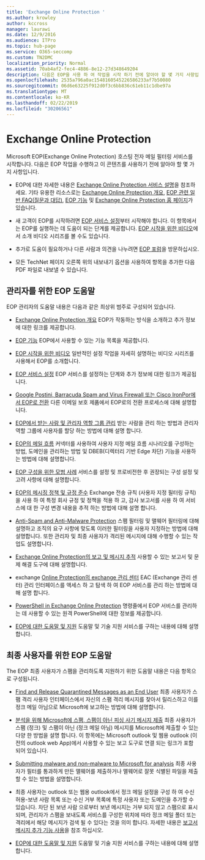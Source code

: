 ```yaml
---
title: 'Exchange Online Protection '
ms.author: krowley
author: kccross
manager: laurawi
ms.date: 12/9/2016
ms.audience: ITPro
ms.topic: hub-page
ms.service: O365-seccomp
ms.custom: TN2DMC
localization_priority: Normal
ms.assetid: 70ab4af2-fec4-4886-8e12-27d348649204
description: 다음은 EOP을 사용 하 여 작업을 시작 하기 전에 알아야 할 몇 가지 사항입니다.
ms.openlocfilehash: 2535a796a0ac1548160545226586233af7b50080
ms.sourcegitcommit: 06d6e63225f912d0f3c6bb836c61eb11c1dbe97a
ms.translationtype: MT
ms.contentlocale: ko-KR
ms.lasthandoff: 02/22/2019
ms.locfileid: "30206561"
---
```

# <a name="exchange-online-protection"></a>Exchange Online Protection 

Microsoft EOP(Exchange Online Protection) 호스팅 전자 메일 필터링 서비스를 시작합니다. 다음은 EOP 작업을 수행하고 이 콘텐츠를 사용하기 전에 알아야 할 몇 가지 사항입니다.
  
- EOP에 대한 자세한 내용은 [Exchange Online Protection 서비스 설명](https://go.microsoft.com/fwlink/p/?LinkId=320619)을 참조하세요. 기타 유용한 리소스로는 [Exchange Online Protection 개요](exchange-online-protection-overview.md), [EOP 관련 일반 FAQ(질문과 대답)](eop-general-faq.md), [EOP 기능](eop-features.md) 및 [Exchange Online Protection 홈 페이지](https://go.microsoft.com/fwlink/?LinkId=279912)가 있습니다.
    
- 새 고객이 EOP를 시작하려면 [EOP 서비스 설정](set-up-your-eop-service.md)부터 시작해야 합니다. 이 항목에서는 EOP를 실행하는 데 도움이 되는 단계를 제공합니다. [EOP 시작을 위한 비디오](videos-for-getting-started-with-eop.md)에서 소개 비디오 시리즈를 볼 수도 있습니다.
    
- 추가로 도움이 필요하거나 다른 사람과 의견을 나누려면 [EOP 포럼](https://go.microsoft.com/fwlink/?LinkId=285351)을 방문하십시오. 
    
- 모든 TechNet 페이지 오른쪽 위의 내보내기 옵션을 사용하여 항목을 추가한 다음 PDF 파일로 내보낼 수 있습니다. 
    
## <a name="eop-help-for-administrators"></a>관리자를 위한 EOP 도움말

EOP 관리자의 도움말 내용은 다음과 같은 최상위 범주로 구성되어 있습니다.
  
- [Exchange Online Protection 개요](exchange-online-protection-overview.md) EOP가 작동하는 방식을 소개하고 추가 정보에 대한 링크를 제공합니다. 
    
- [EOP 기능](eop-features.md) EOP에서 사용할 수 있는 기능 목록을 제공합니다. 
    
- [EOP 시작을 위한 비디오](videos-for-getting-started-with-eop.md) 일반적인 설정 작업을 자세히 설명하는 비디오 시리즈를 사용해서 EOP를 소개합니다. 
    
- [EOP 서비스 설정](set-up-your-eop-service.md) EOP 서비스를 설정하는 단계와 추가 정보에 대한 링크가 제공됩니다. 
    
- [Google Postini, Barracuda Spam and Virus Firewall 또는 Cisco IronPor에서 EOP로 전환](switch-to-eop-from-google-postini-the-barracuda-spam-and-virus-firewall-or-cisco.md) 다른 이메일 보호 제품에서 EOP로의 전환 프로세스에 대해 설명합니다. 
    
- [EOP에서 받는 사람 및 관리자 역할 그룹 관리](manage-recipients-and-admin-role-groups-in-eop.md) 받는 사람을 관리 하는 방법과 관리자 역할 그룹에 사용자를 할당 하는 방법에 대해 설명 합니다. 
    
- [EOP의 메일 흐름](mail-flow-in-eop.md) 커넥터를 사용하여 사용자 지정 메일 흐름 시나리오를 구성하는 방법, 도메인을 관리하는 방법 및 DBEB(디렉터리 기반 Edge 차단) 기능을 사용하는 방법에 대해 설명합니다. 
    
- [EOP 구성을 위한 모범 사례](best-practices-for-configuring-eop.md) 서비스를 설정 및 프로비전한 후 권장되는 구성 설정 및 고려 사항에 대해 설명합니다. 
    
- [EOP의 메시징 정책 및 규정 준수](messaging-policy-and-compliance-in-eop.md) Exchange 전송 규칙 (사용자 지정 필터링 규칙)을 사용 하 여 특정 회사 규정 및 정책을 적용 하 고, 감사 보고서를 사용 하 여 서비스에 대 한 구성 변경 내용을 추적 하는 방법에 대해 설명 합니다. 
    
- [Anti-Spam and Anti-Malware Protection](http://technet.microsoft.com/library/93c6c227-7442-4293-b64d-ec8f15c928db.aspx) 스팸 필터링 및 맬웨어 필터링에 대해 설명하고 조직의 요구 사항에 맞도록 이러한 필터링을 사용자 지정하는 방법에 대해 설명합니다. 또한 관리자 및 최종 사용자가 격리된 메시지에 대해 수행할 수 있는 작업도 설명합니다. 
    
- [Exchange Online Protection의 보고 및 메시지 추적](reporting-and-message-trace-in-exchange-online-protection.md) 사용할 수 있는 보고서 및 문제 해결 도구에 대해 설명합니다. 
    
- exchange [Online Protection의 exchange 관리 센터](../exchange-admin-center-in-exchange-online-protection-eop.md) EAC (Exchange 관리 센터) 관리 인터페이스를 액세스 하 고 탐색 하 여 EOP 서비스를 관리 하는 방법에 대해 설명 합니다. 
    
- [PowerShell in Exchange Online Protection](http://technet.microsoft.com/library/f7918a88-774a-405e-945b-bc2f5ee9f748.aspx) 명령줄에서 EOP 서비스를 관리하는 데 사용할 수 있는 원격 PowerShell에 대한 정보를 제공합니다. 
    
- [EOP에 대한 도움말 및 지원](help-and-support-for-eop.md) 도움말 및 기술 지원 서비스를 구하는 내용에 대해 설명합니다. 
    
## <a name="eop-help-for-end-users"></a>최종 사용자를 위한 EOP 도움말
<a name="sectionSection1"> </a>

The EOP 최종 사용자가 스팸을 관리하도록 지원하기 위한 도움말 내용은 다음 항목으로 구성됩니다.
  
- [Find and Release Quarantined Messages as an End User](http://technet.microsoft.com/library/e439b560-827a-4807-abd3-6b861c1ff786.aspx) 최종 사용자가 스팸 격리 사용자 인터페이스에서 자신의 스팸 격리 메시지를 찾아서 릴리스하고 이를 정크 메일 아님으로 Microsoft에 보고하는 방법에 대해 설명합니다. 
        
- [분석을 위해 Microsoft에 스팸, 스팸이 아닌 피싱 사기 메시지 제출](../submit-spam-non-spam-and-phishing-scam-messages-to-microsoft-for-analysis.md) 최종 사용자가 스팸 (정크) 및 스팸이 아닌 (정크 메일 아님) 메시지를 Microsoft에 제출할 수 있는 다양 한 방법을 설명 합니다. 이 항목에는 Microsoft outlook 및 웹용 outlook (이전의 outlook web App)에서 사용할 수 있는 보고 도구로 연결 되는 링크가 포함 되어 있습니다. 
    
- [Submitting malware and non-malware to Microsoft for analysis](../submitting-malware-and-non-malware-to-microsoft-for-analysis.md) 최종 사용자가 필터를 통과하게 만든 맬웨어를 제출하거나 맬웨어로 잘못 식별된 파일을 제출할 수 있는 방법을 설명합니다. 
    
- 최종 사용자는 outlook 또는 웹용 outlook에서 정크 메일 설정을 구성 하 여 수신 허용-보낸 사람 목록 또는 수신 거부 목록에 특정 사용자 또는 도메인을 추가할 수 있습니다. 차단 된 보낸 사람 으로부터 보낸 메시지는 거부 되지 않고 스팸으로 표시 되며, 관리자가 스팸을 보내도록 서비스를 구성한 위치에 따라 정크 메일 폴더 또는 격리에서 해당 메시지가 검색 될 수 있다는 것을 의미 합니다. 자세한 내용은 [보고서 메시지 추가 기능 사용](https://support.office.com/article/addin-b5caa9f1-cdf3-4443-af8c-ff724ea719d2)을 참조 하십시오.
    
- [EOP에 대한 도움말 및 지원](help-and-support-for-eop.md) 도움말 및 기술 지원 서비스를 구하는 내용에 대해 설명합니다. 
    
